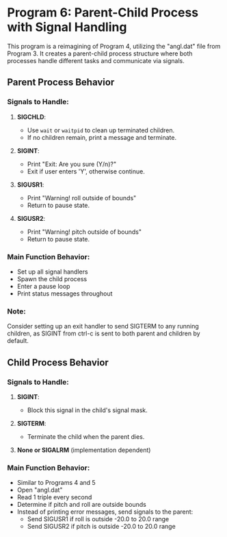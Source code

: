# Program 6: Parent-Child Process with Signal Handling

This program is a reimagining of Program 4, utilizing the "angl.dat" file from Program 3. It creates a parent-child process structure where both processes handle different tasks and communicate via signals.

## Parent Process Behavior

### Signals to Handle:

1. **SIGCHLD**: 
   - Use `wait` or `waitpid` to clean up terminated children.
   - If no children remain, print a message and terminate.

2. **SIGINT**:
   - Print "Exit: Are you sure (Y/n)?"
   - Exit if user enters 'Y', otherwise continue.

3. **SIGUSR1**:
   - Print "Warning! roll outside of bounds"
   - Return to pause state.

4. **SIGUSR2**:
   - Print "Warning! pitch outside of bounds"
   - Return to pause state.

### Main Function Behavior:
- Set up all signal handlers
- Spawn the child process
- Enter a pause loop
- Print status messages throughout

### Note:
Consider setting up an exit handler to send SIGTERM to any running children, as SIGINT from ctrl-c is sent to both parent and children by default.

## Child Process Behavior

### Signals to Handle:

1. **SIGINT**: 
   - Block this signal in the child's signal mask.

2. **SIGTERM**: 
   - Terminate the child when the parent dies.

3. **None or SIGALRM** (implementation dependent)

### Main Function Behavior:
- Similar to Programs 4 and 5
- Open "angl.dat"
- Read 1 triple every second
- Determine if pitch and roll are outside bounds
- Instead of printing error messages, send signals to the parent:
  - Send SIGUSR1 if roll is outside -20.0 to 20.0 range
  - Send SIGUSR2 if pitch is outside -20.0 to 20.0 range
